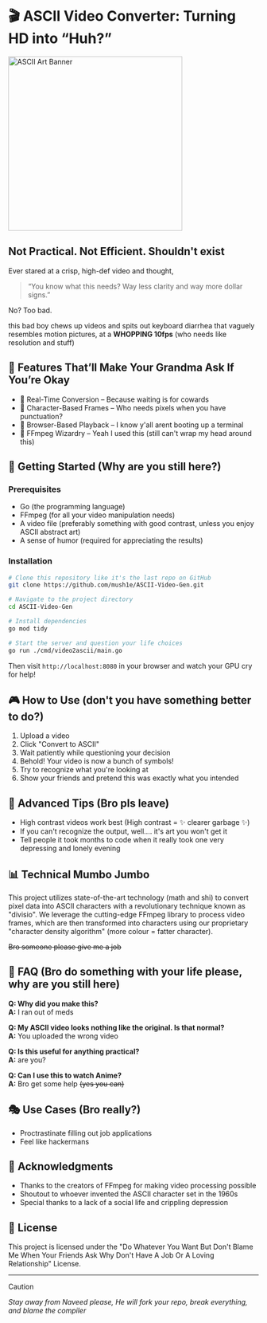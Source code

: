# 🎬 ASCII Video Converter: Turning HD into “Huh?”

<img src="https://media3.giphy.com/media/v1.Y2lkPTc5MGI3NjExN3o3YzFicTljMnBwc21yaXJ0ZGVtbXd4bWpkMjVyb29hZXR1MXZlOCZlcD12MV9pbnRlcm5hbF9naWZfYnlfaWQmY3Q9Zw/B4dt6rXq6nABilHTYM/giphy.gif" width="350" alt="ASCII Art Banner" />

## Not Practical. Not Efficient. Shouldn't exist

Ever stared at a crisp, high-def video and thought,

> “You know what this needs? Way less clarity and way more dollar signs.”

No? Too bad.  

this bad boy chews up videos and spits out keyboard diarrhea that vaguely resembles motion pictures, at a **WHOPPING 10fps** (who needs like resolution and stuff)

## 🌟 Features That’ll Make Your Grandma Ask If You’re Okay

- 🔁 Real-Time Conversion   – Because waiting is for cowards
- 🧱 Character-Based Frames – Who needs pixels when you have punctuation?
- 🧠 Browser-Based Playback – I know y'all arent booting up a terminal
- 💾 FFmpeg Wizardry        – Yeah I used this (still can't wrap my head around this)

## 🚀 Getting Started (Why are you still here?)

### Prerequisites

- Go (the programming language)
- FFmpeg (for all your video manipulation needs)
- A video file (preferably something with good contrast, unless you enjoy ASCII abstract art)
- A sense of humor (required for appreciating the results)

### Installation

```bash
# Clone this repository like it's the last repo on GitHub
git clone https://github.com/mush1e/ASCII-Video-Gen.git

# Navigate to the project directory
cd ASCII-Video-Gen

# Install dependencies
go mod tidy

# Start the server and question your life choices
go run ./cmd/video2ascii/main.go
```

Then visit `http://localhost:8080` in your browser and watch your GPU cry for help!

## 🎮 How to Use (don't you have something better to do?)

1. Upload a video
2. Click "Convert to ASCII"
3. Wait patiently while questioning your decision
4. Behold! Your video is now a bunch of symbols!
5. Try to recognize what you're looking at
6. Show your friends and pretend this was exactly what you intended

## 🧠 Advanced Tips (Bro pls leave)

- High contrast videos work best (High contrast = ✨ clearer garbage ✨)
- If you can't recognize the output, well.... it's art you won't get it
- Tell people it took months to code when it really took one very depressing and lonely evening

## 📊 Technical Mumbo Jumbo

This project utilizes state-of-the-art technology (math and shi) to convert pixel data into ASCII characters with a revolutionary technique known as "divisio". We leverage the cutting-edge FFmpeg library to process video frames, which are then transformed into characters using our proprietary "character density algorithm" (more colour = fatter character).
  
~~Bro someone please give me a job~~  


## 🤔 FAQ (Bro do something with your life please, why are you still here)

**Q: Why did you make this?**  
**A:** I ran out of meds

**Q: My ASCII video looks nothing like the original. Is that normal?**  
**A:** You uploaded the wrong video

**Q: Is this useful for anything practical?**  
**A:** are you?

**Q: Can I use this to watch Anime?**  
**A:** Bro get some help ~~(yes you can)~~

## 🎭 Use Cases (Bro really?)

- Proctrastinate filling out job applications
- Feel like hackermans

## 🙏 Acknowledgments

- Thanks to the creators of FFmpeg for making video processing possible
- Shoutout to whoever invented the ASCII character set in the 1960s
- Special thanks to a lack of a social life and crippling depression

## 📝 License

This project is licensed under the "Do Whatever You Want But Don't Blame Me When Your Friends Ask Why Don't Have A Job Or A Loving Relationship" License.

---


> [!CAUTION]
> *Stay away from Naveed please, He will fork your repo, break everything, and blame the compiler*

